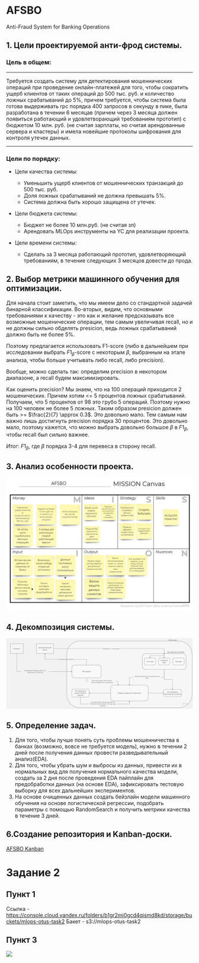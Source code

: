 # AFSBO
Anti-Fraud System for Banking Operations

## 1. Цели проектируемой анти-фрод системы.

### Цель в общем: 
-----
Требуется создать систему для детектирования мошеннических операций при проведение онлайн-платежей для того, чтобы сократить ущерб клиентов от таких операций до 500 тыс. руб. и количество ложных срабатываний до 5%, причем требуется, чтобы система была готова выдерживать rpc порядка 400 запросов в секунду в пике, была разработана в течении 6 месяцав (причем через 3 месяца должен появиться работающий и удовлетворающий требованиям прототип) с бюджетом 10 млн. руб. (не считая зарплаты, но считая арендованные сервера и кластеры) и имела новейшие протоколы шифрования для контроля утечек данных.

-----
### Цели по порядку:

- Цели качества системы:
    - Уменьшить ущерб клиентов от мошеннических транзакций до 500 тыс. руб.
    - Доля ложных срабатываний не должна превышать 5%.
    - Система должна быть хорошо защищена от утечек.

- Цели бюджета системы:
    - Бюджет не более 10 млн.руб. (не считая зп)
    - Арендовать MLOps инструменты на YC для реализации проекта.

- Цели времени системы:
    - Сделать за 3 месяца работающий прототип, удовлетворяющий требованиям, в течение следующих 3 месяцов довести до прода.

## 2. Выбор метрики машинного обучения для оптимизации.

Для начала стоит заметить, что мы имеем дело со стандартной задачей бинарной классификации.
Во-вторых, видим, что основными требованиями к качеству - это как и желание предсказывать все возможные мошенические операции, тем самым увеличивая recall, но и не должны сильно обделять presicion, ведь ложных срабатываний должно быть не более 5%. 

Поэтому предлагается использовать F1-score (либо в дальнейшем при исследовании выбрать $F1_{\beta}$-score с некоторым $\beta$, выбранным на этапе анализа, чтобы больше учитывать либо recall, либо precision). 

Вообще, можно сделать так: определим precision в некотором диапазоне, а recall будем максимизировать. 

Как оценить precision? Мы знаем, что на 100 операций приходится 2 мошенических. Причем хотим <= 5 процентов ложных срабатываний. Получаем, что 5 процентов от 98 это грубо 5 операций. Поэтому нужно на 100 человек не более 5 ложных. Таким образом presicion должен быть >= $\frac{2}{7} \approx 0.3$. Это довольно мало. Тем самым нам важно лишь достигнуть precision порядка 30 процентов. Это довольно мало, поэтому кажется, что можно выбрать довольно большое $\beta$ в $F1_{\beta}$, чтобы recall был сильно важнее.

*Итог*: $F1_{\beta}$, где $\beta$ порядка 3-4 для перевеса в сторону recall.

## 3. Анализ особенности проекта.
![](images/MISSION-canvas.jpg)

## 4. Декомпозиция системы.
![](images/ML_system.jpg)

## 5. Определение задач.

1. Для того, чтобы лучше понять суть проблемы мошенничества в банках (возможно, вовсе не требуется модель), нужно в течении 2 дней после получения данных провести разведывательный анализ(EDA).
2. Для того, чтобы убрать шум и выбросы из данных, привести их в нормальных вид для получения нормального качества модели, создать за 2 дня после проведения EDA пайплайн для предобработки данных (на основе EDA), зафиксировать тестовую выборку для всех дальнейших экспериментов.
3. На основе очищенных данных создать бейзлайн модели машинного обучения на основе логистической регрессии, подобрать параметры с помощью RandomSearch и получить метрики качества в течение 3 дней.

## 6.Создание репозитория и Kanban-доски. 
[AFSBO Kanban](https://github.com/users/VasilievGrigory/projects/6)

# Задание 2

## Пункт 1
Ссылка - https://console.cloud.yandex.ru/folders/b1gr2mj0gcd4qismd8kd/storage/buckets/mlops-otus-task2
Бакет - s3://mlops-otus-task2

## Пункт 3
![](images/hdfs_data.png.png)